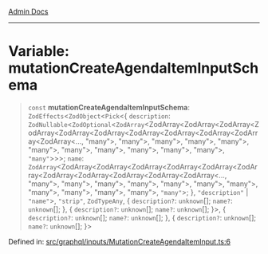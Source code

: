 [Admin Docs](/)

***

# Variable: mutationCreateAgendaItemInputSchema

> `const` **mutationCreateAgendaItemInputSchema**: `ZodEffects`\<`ZodObject`\<`Pick`\<\{ `description`: `ZodNullable`\<`ZodOptional`\<`ZodArray`\<ZodArray\<ZodArray\<ZodArray\<ZodArray\<ZodArray\<ZodArray\<ZodArray\<ZodArray\<ZodArray\<ZodArray\<ZodArray\<..., "many"\>, "many"\>, "many"\>, "many"\>, "many"\>, "many"\>, "many"\>, "many"\>, "many"\>, "many"\>, "many"\>, `"many"`\>\>\>; `name`: `ZodArray`\<ZodArray\<ZodArray\<ZodArray\<ZodArray\<ZodArray\<ZodArray\<ZodArray\<ZodArray\<ZodArray\<ZodArray\<ZodArray\<..., "many"\>, "many"\>, "many"\>, "many"\>, "many"\>, "many"\>, "many"\>, "many"\>, "many"\>, "many"\>, "many"\>, `"many"`\>; \}, `"description"` \| `"name"`\>, `"strip"`, `ZodTypeAny`, \{ `description?`: `unknown`[]; `name?`: `unknown`[]; \}, \{ `description?`: `unknown`[]; `name?`: `unknown`[]; \}\>, \{ `description?`: `unknown`[]; `name?`: `unknown`[]; \}, \{ `description?`: `unknown`[]; `name?`: `unknown`[]; \}\>

Defined in: [src/graphql/inputs/MutationCreateAgendaItemInput.ts:6](https://github.com/gautam-divyanshu/talawa-api/blob/22f85ff86fcf5f38b53dcdb9fe90ab33ea32d944/src/graphql/inputs/MutationCreateAgendaItemInput.ts#L6)
